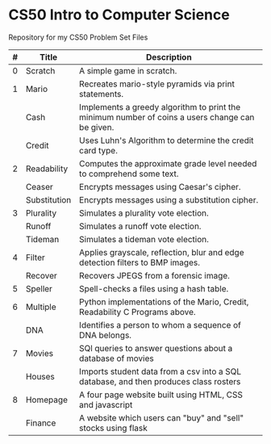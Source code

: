 # CS50 Intro to Computer Science

Repository for my CS50 Problem Set Files

| # | Title   | Description                  |
|---| ------- | ---------------------------- |
| 0 | Scratch  | A simple game in scratch. |
| 1 | Mario  | Recreates mario-style pyramids via print statements. |
|   | Cash  | Implements a greedy algorithm to print the minimum number of coins a users change can be given. |
|   | Credit | Uses Luhn's Algorithm to determine the credit card type. |
| 2 | Readability | Computes the approximate grade level needed to comprehend some text.  |
|   | Ceaser | Encrypts messages using Caesar's cipher. |
|   | Substitution  | Encrypts messages using a substitution cipher. |
| 3 | Plurality  | Simulates a plurality vote election. |
|   | Runoff  | Simulates a runoff vote election. |
|   | Tideman  | Simulates a tideman vote election. |
| 4 | Filter | Applies grayscale, reflection, blur and edge detection filters to BMP images. |
|   | Recover | Recovers JPEGS from a forensic image. |
| 5 | Speller  | Spell-checks a files using a hash table. |
| 6 | Multiple  | Python implementations of the Mario, Credit, Readability C Programs above. |
|   | DNA | Identifies a person to whom a sequence of DNA belongs. |
| 7 | Movies | SQl queries to answer questions about a database of movies |
|   | Houses  | Imports student data from a csv into a SQL database, and then produces class rosters |
| 8 | Homepage | A four page website built using HTML, CSS and javascript |
|   | Finance  | A website which users can "buy" and "sell" stocks using flask|
